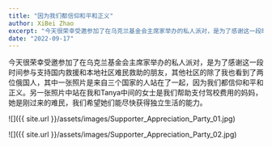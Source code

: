 ```yaml
---
title: "因为我们都信仰和平和正义"
author: XiBei Zhao
excerpt: "今天很荣幸受邀参加了在乌克兰基金会主席家举办的私人派对，是为了感谢这一段时间参与支持国内救援和本地社区难民救助的朋友，其他社区的除了我也看到了两位俄国人，其中一张照片是来自三个国家的人站在了一起，因为我们都信仰和平和正义。另一张照片中站在我和Tanya中间的女士是我们帮助支付驾校费用的妈妈，她是刚过来的难民，我们希望她们能尽快获得独立生活的能力。"
date: "2022-09-17"
---
```


今天很荣幸受邀参加了在乌克兰基金会主席家举办的私人派对，是为了感谢这一段时间参与支持国内救援和本地社区难民救助的朋友，其他社区的除了我也看到了两位俄国人，其中一张照片是来自三个国家的人站在了一起，因为我们都信仰和平和正义。另一张照片中站在我和Tanya中间的女士是我们帮助支付驾校费用的妈妈，她是刚过来的难民，我们希望她们能尽快获得独立生活的能力。

![]({{ site.url }}/assets/images/Supporter_Appreciation_Party_01.jpg)

![]({{ site.url }}/assets/images/Supporter_Appreciation_Party_02.jpg)
